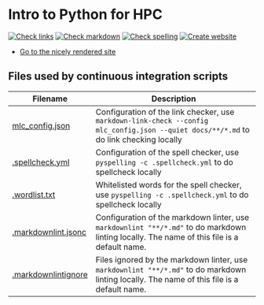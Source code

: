 # Intro to Python for HPC

<!-- markdownlint-disable MD013 --><!-- Badges cannot be split up over lines, hence will break 80 characters per line -->

[![Check links](https://github.com/UPPMAX/naiss_intro_python/actions/workflows/check_links.yaml/badge.svg?branch=main)](https://github.com/UPPMAX/naiss_intro_python/actions/workflows/check_links.yaml)
[![Check markdown](https://github.com/UPPMAX/naiss_intro_python/actions/workflows/check_markdown.yaml/badge.svg?branch=main)](https://github.com/UPPMAX/naiss_intro_python/actions/workflows/check_markdown.yaml)
[![Check spelling](https://github.com/UPPMAX/naiss_intro_python/actions/workflows/check_spelling.yaml/badge.svg?branch=main)](https://github.com/UPPMAX/naiss_intro_python/actions/workflows/check_spelling.yaml)
[![Create website](https://github.com/UPPMAX/naiss_intro_python/actions/workflows/create_website.yaml/badge.svg?branch=main)](https://github.com/UPPMAX/naiss_intro_python/actions/workflows/create_website.yaml)

<!-- markdownlint-enable MD013 -->

- [Go to the nicely rendered site](https://uppmax.github.io/naiss_intro_python/)

## Files used by continuous integration scripts

<!-- markdownlint-disable MD013 --><!-- Tables cannot be split up over lines, hence will break 80 characters per line -->

Filename                                  |Description
------------------------------------------|--------------------------------------------------------------------------------------------------------------------------------------
[mlc_config.json](mlc_config.json)        |Configuration of the link checker, use `markdown-link-check --config mlc_config.json --quiet docs/**/*.md` to do link checking locally
[.spellcheck.yml](.spellcheck.yml)        |Configuration of the spell checker, use `pyspelling -c .spellcheck.yml` to do spellcheck locally
[.wordlist.txt](.wordlist.txt)            |Whitelisted words for the spell checker, use `pyspelling -c .spellcheck.yml` to do spellcheck locally
[.markdownlint.jsonc](.markdownlint.jsonc)|Configuration of the markdown linter, use `markdownlint "**/*.md"` to do markdown linting locally. The name of this file is a default name.
[.markdownlintignore](.markdownlintignore)|Files ignored by the markdown linter, use `markdownlint "**/*.md"` to do markdown linting locally. The name of this file is a default name.

<!-- markdownlint-enable MD013 -->

